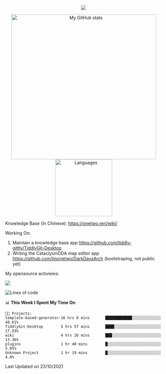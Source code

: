<a href="https://github.com/linonetwo">
    <p align="center">
        <img src="https://github-profile-trophy.vercel.app/?username=linonetwo&column=7&theme=onedark"/>
    </p>
</a>
<a align="center" href="https://github.com/linonetwo">
  <p align="center">
    <img src="https://github-readme-stats.vercel.app/api?username=linonetwo&show_icons=true&count_private=true" alt="My GitHub stats" width="465"/>
    <img src="https://github-readme-stats.vercel.app/api/top-langs/?username=linonetwo&layout=compact&langs_count=10" alt="Languages" height="183">
  </p>
</a>

Knowledge Base (In Chinese): https://onetwo.ren/wiki/

Working On: 

1. Maintain a knowledge base app https://github.com/tiddly-gittly/TiddlyGit-Desktop
1. Writing the CataclysmDDA map editor app https://github.com/linonetwo/DarkDaysArch (bootstraping, not public yet)

My opensource activieies:

![](https://visitor-badge.glitch.me/badge?page_id=linonetwo.linonetwo)

<!--START_SECTION:waka-->
![Lines of code](https://img.shields.io/badge/From%20Hello%20World%20I%27ve%20Written-2.5%20million%20lines%20of%20code-blue)

📊 **This Week I Spent My Time On** 

```text
🐱‍💻 Projects: 
template-based-generator-16 hrs 8 mins       ████████████░░░░░░░░░░░░░   48.61% 
TiddlyGit-Desktop        5 hrs 57 mins       ████░░░░░░░░░░░░░░░░░░░░░   17.93% 
wiki                     4 hrs 26 mins       ███░░░░░░░░░░░░░░░░░░░░░░   13.36% 
plugins                  1 hr 40 mins        █░░░░░░░░░░░░░░░░░░░░░░░░   5.05% 
Unknown Project          1 hr 19 mins        █░░░░░░░░░░░░░░░░░░░░░░░░   4.0%

```


 Last Updated on 23/10/2021
<!--END_SECTION:waka-->
